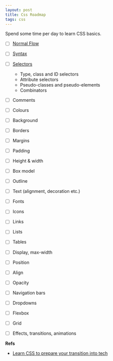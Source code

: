 ```yaml
---
layout: post
title: Css Roadmap
tags: css
---
```


Spend some time per day to learn CSS basics.

- [ ] [Normal Flow](https://developer.mozilla.org/en-US/docs/Learn/CSS/CSS_layout/Normal_Flow)
- [ ] [Syntax](https://developer.mozilla.org/en-US/docs/Web/CSS/Syntax)
- [ ] [Selectors](https://developer.mozilla.org/en-US/docs/Learn/CSS/Building_blocks/Selectors)
    - Type, class and ID selectors
    - Attribute selectors
    - Pseudo-classes and pseudo-elements
    - Combinators
- [ ] Comments
- [ ] Colours
- [ ] Background
- [ ] Borders
- [ ] Margins
- [ ] Padding
- [ ] Height & width
- [ ] Box model
- [ ] Outline
- [ ] Text (alignment, decoration etc.)
- [ ] Fonts
- [ ] Icons
- [ ] Links
- [ ] Lists
- [ ] Tables
- [ ] Display, max-width
- [ ] Position
- [ ] Align
- [ ] Opacity
- [ ] Navigation bars
- [ ] Dropdowns
- [ ] Flexbox
- [ ] Grid
- [ ] Effects, transitions, animations


**Refs**
- [Learn CSS to prepare your transition into tech](https://transitionintotech.com/learn-css/)